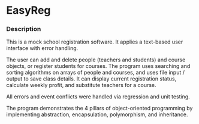 # EasyReg

### Description

This is a mock school registration software. It applies a text-based user interface with error handling. 

The user can add and delete people (teachers and students) and course objects, or register students for courses. The program uses searching and sorting algorithms on arrays of people and courses, and uses file input / output to save class details. It can display current registration status, calculate weekly profit, and substitute teachers for a course. 

All errors and event conflicts were handled via regression and unit testing.

The program demonstrates the 4 pillars of object-oriented programming by implementing abstraction, encapsulation, polymorphism, and inheritance.
